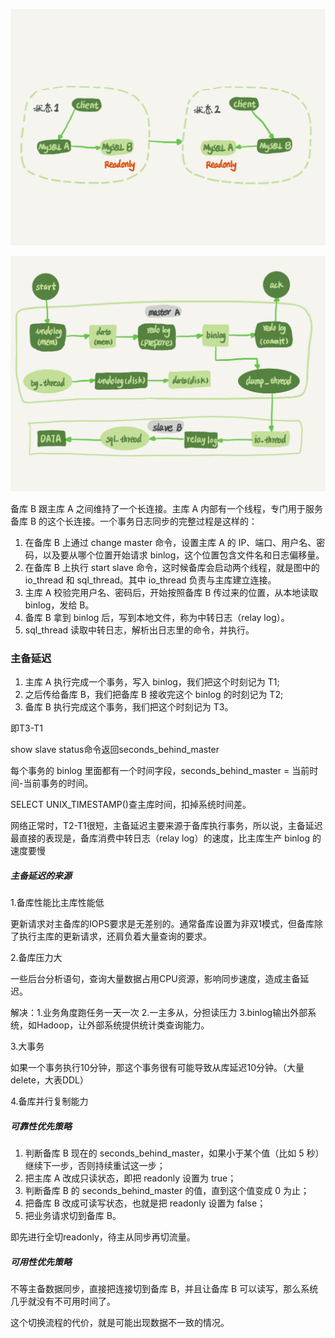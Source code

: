 ![](img/主备原理.png)

![](img/a66c154c1bc51e071dd2cc8c1d6ca6a3.png)

备库 B 跟主库 A 之间维持了一个长连接。主库 A 内部有一个线程，专门用于服务备库 B 的这个长连接。一个事务日志同步的完整过程是这样的：

1. 在备库 B 上通过 change master 命令，设置主库 A 的 IP、端口、用户名、密码，以及要从哪个位置开始请求 binlog，这个位置包含文件名和日志偏移量。
2. 在备库 B 上执行 start slave 命令，这时候备库会启动两个线程，就是图中的 io_thread 和 sql_thread。其中 io_thread 负责与主库建立连接。
3. 主库 A 校验完用户名、密码后，开始按照备库 B 传过来的位置，从本地读取 binlog，发给 B。
4. 备库 B 拿到 binlog 后，写到本地文件，称为中转日志（relay log）。
5. sql_thread 读取中转日志，解析出日志里的命令，并执行。

### 主备延迟

1. 主库 A 执行完成一个事务，写入 binlog，我们把这个时刻记为 T1;
2. 之后传给备库 B，我们把备库 B 接收完这个 binlog 的时刻记为 T2;
3. 备库 B 执行完成这个事务，我们把这个时刻记为 T3。

即T3-T1

show slave status命令返回seconds_behind_master

每个事务的 binlog 里面都有一个时间字段，seconds_behind_master = 当前时间-当前事务的时间。

SELECT UNIX_TIMESTAMP()查主库时间，扣掉系统时间差。

网络正常时，T2-T1很短，主备延迟主要来源于备库执行事务，所以说，主备延迟最直接的表现是，备库消费中转日志（relay log）的速度，比主库生产 binlog 的速度要慢

##### 主备延迟的来源

1.备库性能比主库性能低

更新请求对主备库的IOPS要求是无差别的。通常备库设置为非双1模式，但备库除了执行主库的更新请求，还肩负着大量查询的要求。

2.备库压力大

一些后台分析语句，查询大量数据占用CPU资源，影响同步速度，造成主备延迟。

解决：1.业务角度跑任务一天一次 2.一主多从，分担读压力 3.binlog输出外部系统，如Hadoop，让外部系统提供统计类查询能力。

3.大事务

如果一个事务执行10分钟，那这个事务很有可能导致从库延迟10分钟。（大量delete，大表DDL）

4.备库并行复制能力

##### 可靠性优先策略

1. 判断备库 B 现在的 seconds_behind_master，如果小于某个值（比如 5 秒）继续下一步，否则持续重试这一步；
2. 把主库 A 改成只读状态，即把 readonly 设置为 true；
3. 判断备库 B 的 seconds_behind_master 的值，直到这个值变成 0 为止；
4. 把备库 B 改成可读写状态，也就是把 readonly 设置为 false；
5. 把业务请求切到备库 B。

即先进行全切readonly，待主从同步再切流量。

##### 可用性优先策略

不等主备数据同步，直接把连接切到备库 B，并且让备库 B 可以读写，那么系统几乎就没有不可用时间了。

这个切换流程的代价，就是可能出现数据不一致的情况。